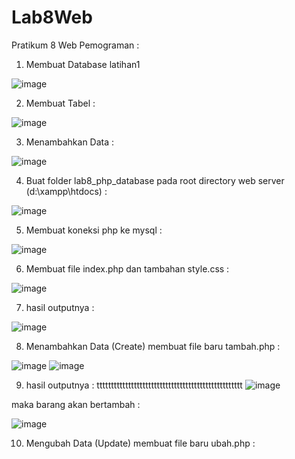 # Lab8Web

Pratikum 8 Web Pemograman :

1. Membuat Database latihan1

![image](https://user-images.githubusercontent.com/85074523/120114668-197d4680-c135-11eb-9687-c0f4ec22de72.png)

2. Membuat Tabel :

![image](https://user-images.githubusercontent.com/85074523/120114688-3285f780-c135-11eb-8733-240968da128d.png)

3. Menambahkan Data :

![image](https://user-images.githubusercontent.com/85074523/120114718-5c3f1e80-c135-11eb-99e2-9a7e6af1f82e.png)

4. Buat folder lab8_php_database pada root directory web server (d:\xampp\htdocs) :

![image](https://user-images.githubusercontent.com/85074523/120114844-e2f3fb80-c135-11eb-8682-1a2b42db199e.png)

5. Membuat koneksi php ke mysql :

![image](https://user-images.githubusercontent.com/85074523/120114912-38c8a380-c136-11eb-9052-8cd39923c68f.png)

6. Membuat file index.php dan tambahan style.css :

![image](https://user-images.githubusercontent.com/85074523/120115946-a1b21a80-c13a-11eb-87d6-788501fda548.png)

7. hasil outputnya :

![image](https://user-images.githubusercontent.com/85074523/120115526-e8067a00-c138-11eb-9cc8-1d9d5d7996e3.png)

8. Menambahkan Data (Create) membuat file baru tambah.php :

![image](https://user-images.githubusercontent.com/85074523/120117260-18521680-c141-11eb-83bc-a455bfc356c5.png)
![image](https://user-images.githubusercontent.com/85074523/120117627-f48fd000-c142-11eb-8463-0e862a0ef6dc.png)

9. hasil outputnya :
ttttttttttttttttttttttttttttttttttttttttttttttttttt
![image](https://user-images.githubusercontent.com/85074523/120117689-37ea3e80-c143-11eb-9484-f6be6985a22a.png)
 
 maka barang akan bertambah :

![image](https://user-images.githubusercontent.com/85074523/120117729-767ff900-c143-11eb-99a4-e5b47f9c2cd6.png)

10. Mengubah Data (Update) membuat file baru ubah.php :

